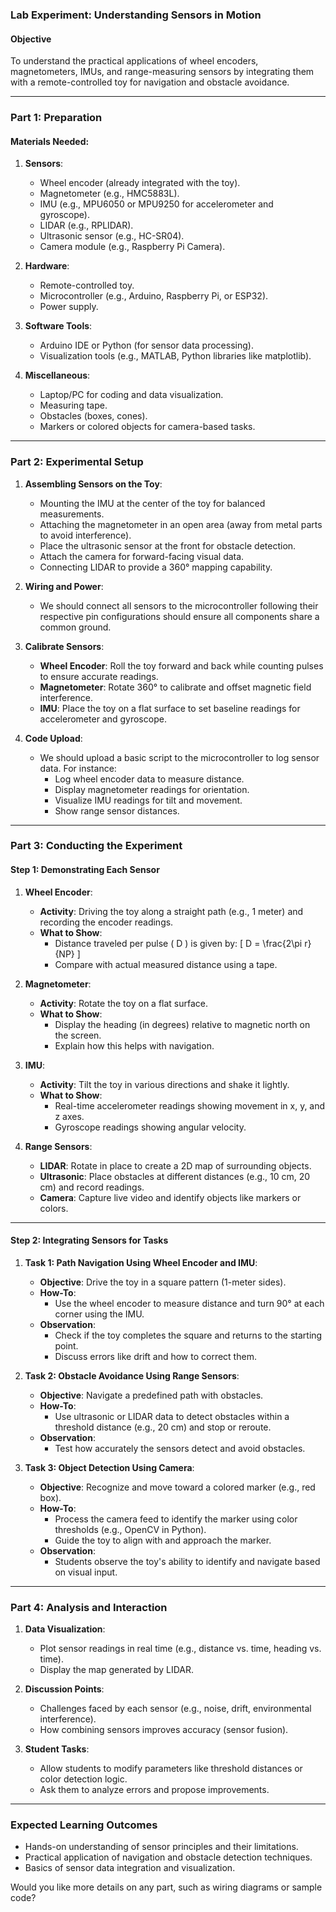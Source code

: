 ### **Lab Experiment: Understanding Sensors in Motion**

#### **Objective**
To understand the practical applications of wheel encoders, magnetometers, IMUs, and range-measuring sensors by integrating them with a remote-controlled toy for navigation and obstacle avoidance.

---

### **Part 1: Preparation**

#### **Materials Needed**:
1. **Sensors**:  
   - Wheel encoder (already integrated with the toy).  
   - Magnetometer (e.g., HMC5883L).  
   - IMU (e.g., MPU6050 or MPU9250 for accelerometer and gyroscope).  
   - LIDAR (e.g., RPLIDAR).  
   - Ultrasonic sensor (e.g., HC-SR04).  
   - Camera module (e.g., Raspberry Pi Camera).  

2. **Hardware**:  
   - Remote-controlled toy.  
   - Microcontroller (e.g., Arduino, Raspberry Pi, or ESP32).  
   - Power supply.  

3. **Software Tools**:  
   - Arduino IDE or Python (for sensor data processing).  
   - Visualization tools (e.g., MATLAB, Python libraries like matplotlib).  

4. **Miscellaneous**:  
   - Laptop/PC for coding and data visualization.  
   - Measuring tape.  
   - Obstacles (boxes, cones).  
   - Markers or colored objects for camera-based tasks.  

---

### **Part 2: Experimental Setup**

1. **Assembling Sensors on the Toy**:
   - Mounting the IMU at the center of the toy for balanced measurements.
   - Attaching the magnetometer in an open area (away from metal parts to avoid interference).
   - Place the ultrasonic sensor at the front for obstacle detection.
   - Attach the camera for forward-facing visual data.
   - Connecting LIDAR to provide a 360° mapping capability.

2. **Wiring and Power**:
   - We should connect all sensors to the microcontroller following their respective pin configurations should ensure all components share a common ground.

3. **Calibrate Sensors**:
   - **Wheel Encoder**: Roll the toy forward and back while counting pulses to ensure accurate readings.
   - **Magnetometer**: Rotate 360° to calibrate and offset magnetic field interference.
   - **IMU**: Place the toy on a flat surface to set baseline readings for accelerometer and gyroscope.

4. **Code Upload**:
   - We should upload a basic script to the microcontroller to log sensor data. For instance:
     - Log wheel encoder data to measure distance.
     - Display magnetometer readings for orientation.
     - Visualize IMU readings for tilt and movement.
     - Show range sensor distances.

---

### **Part 3: Conducting the Experiment**

#### **Step 1: Demonstrating Each Sensor**  

1. **Wheel Encoder**:  
   - **Activity**: Driving the toy along a straight path (e.g., 1 meter) and recording the encoder readings.  
   - **What to Show**:  
     - Distance traveled per pulse \( D \) is given by:      \[
     D = \frac{2\pi r}{NP}
     \]  
     - Compare with actual measured distance using a tape.  

2. **Magnetometer**:  
   - **Activity**: Rotate the toy on a flat surface.  
   - **What to Show**:  
     - Display the heading (in degrees) relative to magnetic north on the screen.  
     - Explain how this helps with navigation.  

3. **IMU**:  
   - **Activity**: Tilt the toy in various directions and shake it lightly.  
   - **What to Show**:  
     - Real-time accelerometer readings showing movement in x, y, and z axes.  
     - Gyroscope readings showing angular velocity.  

4. **Range Sensors**:  
   - **LIDAR**: Rotate in place to create a 2D map of surrounding objects.  
   - **Ultrasonic**: Place obstacles at different distances (e.g., 10 cm, 20 cm) and record readings.  
   - **Camera**: Capture live video and identify objects like markers or colors.  

---

#### **Step 2: Integrating Sensors for Tasks**

1. **Task 1: Path Navigation Using Wheel Encoder and IMU**:  
   - **Objective**: Drive the toy in a square pattern (1-meter sides).  
   - **How-To**:  
     - Use the wheel encoder to measure distance and turn 90° at each corner using the IMU.  
   - **Observation**:  
     - Check if the toy completes the square and returns to the starting point.  
     - Discuss errors like drift and how to correct them.  

2. **Task 2: Obstacle Avoidance Using Range Sensors**:  
   - **Objective**: Navigate a predefined path with obstacles.  
   - **How-To**:  
     - Use ultrasonic or LIDAR data to detect obstacles within a threshold distance (e.g., 20 cm) and stop or reroute.  
   - **Observation**:  
     - Test how accurately the sensors detect and avoid obstacles.  

3. **Task 3: Object Detection Using Camera**:  
   - **Objective**: Recognize and move toward a colored marker (e.g., red box).  
   - **How-To**:  
     - Process the camera feed to identify the marker using color thresholds (e.g., OpenCV in Python).  
     - Guide the toy to align with and approach the marker.  
   - **Observation**:  
     - Students observe the toy's ability to identify and navigate based on visual input.  

---

### **Part 4: Analysis and Interaction**

1. **Data Visualization**:  
   - Plot sensor readings in real time (e.g., distance vs. time, heading vs. time).  
   - Display the map generated by LIDAR.  

2. **Discussion Points**:  
   - Challenges faced by each sensor (e.g., noise, drift, environmental interference).  
   - How combining sensors improves accuracy (sensor fusion).  

3. **Student Tasks**:  
   - Allow students to modify parameters like threshold distances or color detection logic.  
   - Ask them to analyze errors and propose improvements.  

---

### **Expected Learning Outcomes**

- Hands-on understanding of sensor principles and their limitations.  
- Practical application of navigation and obstacle detection techniques.  
- Basics of sensor data integration and visualization.  

Would you like more details on any part, such as wiring diagrams or sample code?
